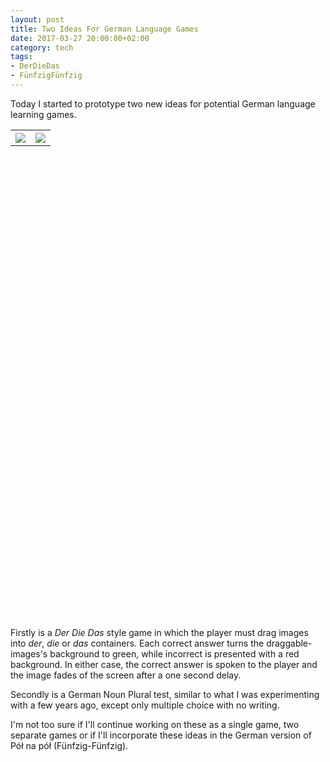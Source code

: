```yaml
---
layout: post
title: Two Ideas For German Language Games
date: 2017-03-27 20:00:00+02:00
category: tech
tags:
- DerDieDas
- FünfzigFünfzig
---
```


Today I started to prototype two new ideas for potential German language learning games.

<table style="width:100%" height="20%" cellspacing="5" cellpadding="5">
  <tr>
    <th><img src="{{site.baseurl}}/assets/images/posts/2017/17-03-27/01.png" style="width:25% height:50%"></th>
    <th><img src="{{site.baseurl}}/assets/images/posts/2017/17-03-27/02.png" style="width:25% height:50%"></th>
  </tr>
</table>
<p></p>

Firstly is a *Der Die Das* style game in which the player must drag images into *der*, *die* or *das* containers. Each correct answer turns the draggable-images's background to green, while incorrect is presented with a red background. In either case, the correct answer is spoken to the player and the image fades of the screen after a one second delay.

Secondly is a German Noun Plural test, similar to what I was experimenting with a few years ago, except only multiple choice with no writing.

I'm not too sure if I'll continue working on these as a single game, two separate games or if I'll incorporate these ideas in the German version of Pół na pół (Fünfzig-Fünfzig).
